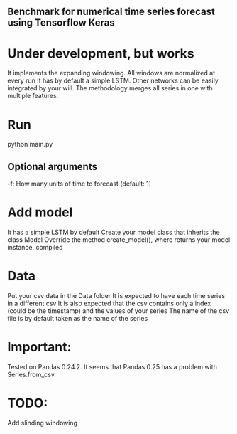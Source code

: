 ## Benchmark for numerical time series forecast using Tensorflow Keras

# Under development, but works

It implements the expanding windowing. All windows are normalized at every run
It has by default a simple LSTM. Other networks can be easily integrated by your will.
The methodology merges all series in one with multiple features.

# Run
python main.py
## Optional arguments
-f: How many units of time to forecast (default: 1)

# Add model
It has a simple LSTM by default
Create your model class that inherits the class Model
Override the method create_model(), where returns your model instance, compiled

# Data
Put your csv data in the Data folder
It is expected to have each time series in a different csv
It is also expected that the csv contains only a index (could be the timestamp) and the values of your series
The name of the csv file is by default taken as the name of the series

# Important:
Tested on Pandas 0.24.2. It seems that Pandas 0.25 has a problem with Series.from_csv

# TODO:
Add slinding windowing

